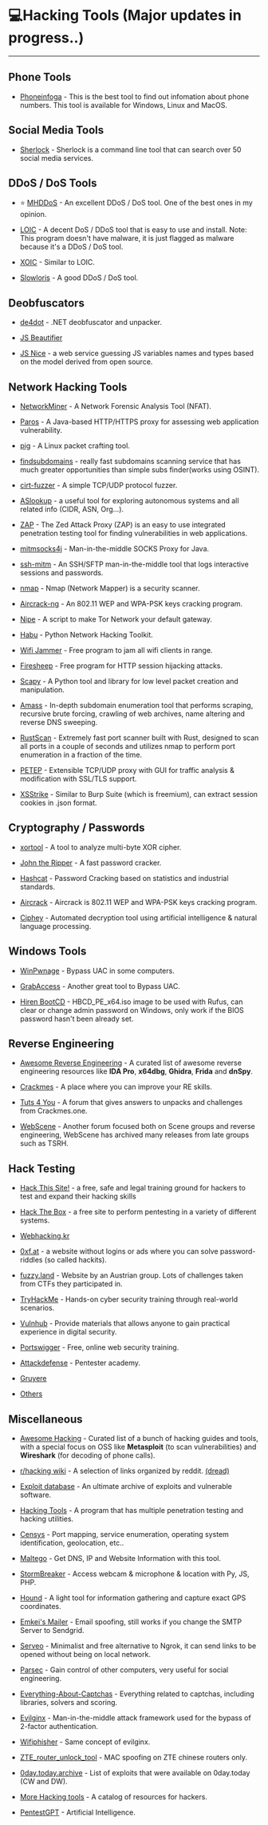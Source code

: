 # 💻Hacking Tools (Major updates in progress..)

***

## Phone Tools

- [Phoneinfoga](https://sundowndev.github.io/phoneinfoga) - This is the best tool to find out infomation about phone numbers. This tool is available for Windows, Linux and MacOS.

## Social Media Tools

- [Sherlock](https://github.com/sherlock-project/sherlock) - Sherlock is a command line tool that can search over 50 social media services.

## DDoS / DoS Tools

- ⭐ [MHDDoS](https://github.com/MatrixTM/MHDDoS) - An excellent DDoS / DoS tool. One of the best ones in my opinion.

- [LOIC](https://sourceforge.net/projects/loic/) - A decent DoS / DDoS tool that is easy to use and install. Note: This program doesn't have malware, it is just flagged as malware because it's a DDoS / DoS tool.

- [XOIC](https://appnee.com/xoic/) - Similar to LOIC.

- [Slowloris](https://github.com/gkbrk/slowloris) - A good DDoS / DoS tool.

## Deobfuscators

- [de4dot](https://github.com/0xd4d/de4dot) - .NET deobfuscator and unpacker.

- [JS Beautifier](https://github.com/beautify-web/js-beautify)

- [JS Nice](http://jsnice.org/) - a web service guessing JS variables names and types based on the model derived from open source.

## Network Hacking Tools


-  [NetworkMiner](http://www.netresec.com/?page=NetworkMiner) - A Network Forensic Analysis Tool (NFAT).

-  [Paros](http://sourceforge.net/projects/paros/) - A Java-based HTTP/HTTPS proxy for assessing web application vulnerability.

-  [pig](https://github.com/rafael-santiago/pig) - A Linux packet crafting tool.

-  [findsubdomains](https://findsubdomains.com) - really fast subdomains scanning service that has much greater opportunities than simple subs finder(works using OSINT).

-  [cirt-fuzzer](http://www.cirt.dk/) - A simple TCP/UDP protocol fuzzer.

-  [ASlookup](https://aslookup.com/) - a useful tool for exploring autonomous systems and all related info (CIDR, ASN, Org...).

-  [ZAP](https://www.owasp.org/index.php/OWASP_Zed_Attack_Proxy_Project) - The Zed Attack Proxy (ZAP) is an easy to use integrated penetration testing tool for finding vulnerabilities in web applications.

-  [mitmsocks4j](https://github.com/Akdeniz/mitmsocks4j) - Man-in-the-middle SOCKS Proxy for Java.

-  [ssh-mitm](https://github.com/jtesta/ssh-mitm) - An SSH/SFTP man-in-the-middle tool that logs interactive sessions and passwords.

-  [nmap](https://nmap.org/) - Nmap (Network Mapper) is a security scanner.

-  [Aircrack-ng](http://www.aircrack-ng.org/) - An 802.11 WEP and WPA-PSK keys cracking program.

-  [Nipe](https://github.com/GouveaHeitor/nipe) - A script to make Tor Network your default gateway.

- [Habu](https://github.com/portantier/habu) - Python Network Hacking Toolkit.

- [Wifi Jammer](https://github.com/DanMcInerney/wifijammer) - Free program to jam all wifi clients in range.

- [Firesheep](https://codebutler.github.io/firesheep/) - Free program for HTTP session hijacking attacks.

- [Scapy](https://github.com/secdev/awesome-scapy) - A Python tool and library for low level packet creation and manipulation.

- [Amass](https://github.com/OWASP/Amass) - In-depth subdomain enumeration tool that performs scraping, recursive brute forcing, crawling of web archives, name altering and reverse DNS sweeping.

- [RustScan](https://github.com/rustscan/rustscan) - Extremely fast port scanner built with Rust, designed to scan all ports in a couple of seconds and utilizes nmap to perform port enumeration in a fraction of the time.

- [PETEP](https://github.com/Warxim/petep) - Extensible TCP/UDP proxy with GUI for traffic analysis & modification with SSL/TLS support.

- [XSStrike](https://github.com/s0md3v/XSStrike) - Similar to Burp Suite (which is freemium), can extract session cookies in .json format.

## Cryptography / Passwords

- [xortool](https://github.com/hellman/xortool) - A tool to analyze multi-byte XOR cipher.

- [John the Ripper](http://www.openwall.com/john/) - A fast password cracker.

- [Hashcat](https://github.com/hashcat/hashcat) - Password Cracking based on statistics and industrial standards.

- [Aircrack](http://www.aircrack-ng.org/) - Aircrack is 802.11 WEP and WPA-PSK keys cracking program.

- [Ciphey](https://github.com/ciphey/ciphey) - Automated decryption tool using artificial intelligence & natural language processing.

## Windows Tools

- [WinPwnage](https://github.com/rootm0s/WinPwnage) - Bypass UAC in some computers.

- [GrabAccess](https://github.com/Push3AX/GrabAccess) - Another great tool to Bypass UAC.

- [Hiren BootCD](https://www.hirensbootcd.org/download/) - HBCD_PE_x64.iso image to be used with Rufus, can clear or change admin password on Windows, only work if the BIOS password hasn't been already set.

## Reverse Engineering

- [Awesome Reverse Engineering](https://github.com/ReversingID/Awesome-Reversing?tab=readme-ov-file) - A curated list of awesome reverse engineering resources like **IDA Pro**, **x64dbg**, **Ghidra**, **Frida** and **dnSpy**.
  
- [Crackmes](https://crackmes.one/#close) - A place where you can improve your RE skills.
  
- [Tuts 4 You](https://forum.tuts4you.com/) - A forum that gives answers to unpacks and challenges from Crackmes.one.

- [WebScene](https://webscene.ir/login) - Another forum focused both on Scene groups and reverse engineering, WebScene has archived many releases from late groups such as TSRH.

## Hack Testing
 
-  [Hack This Site!](https://www.hackthissite.org/) - a free, safe and legal training ground for hackers to test and expand their hacking skills

- [Hack The Box](https://www.hackthebox.eu) - a free site to perform pentesting in a variety of different systems.

- [Webhacking.kr](http://webhacking.kr/)

- [0xf.at](https://0xf.at/) - a website without logins or ads where you can solve password-riddles (so called hackits).

- [fuzzy.land](https://fuzzy.land/) - Website by an Austrian group. Lots of challenges taken from CTFs they participated in.

- [TryHackMe](https://tryhackme.com/) - Hands-on cyber security training through real-world scenarios.

- [Vulnhub](https://www.vulnhub.com/) - Provide materials that allows anyone to gain practical experience in digital security.

- [Portswigger](https://portswigger.net/web-security) - Free, online web security training.

- [Attackdefense](https://attackdefense.com/) - Pentester academy.

- [Gruyere](https://google-gruyere.appspot.com/)

- [Others](https://www.owasp.org/index.php/OWASP_Vulnerable_Web_Applications_Directory_Project#tab=On-Line_apps)

## Miscellaneous

- [Awesome Hacking](https://github.com/carpedm20/awesome-hacking) - Curated list of a bunch of hacking guides and tools, with a special focus on OSS like **Metasploit** (to scan vulnerabilities) and **Wireshark** (for decoding of phone calls).

- [r/hacking wiki](https://www.reddit.com/r/hacking/wiki/index/) - A selection of links organized by reddit. [(dread)](https://dreadytofatroptsdj6io7l3xptbet6onoyno2yv7jicoxknyazubrad.onion/d/hacking/wiki?id=543e1426)

- [Exploit database](https://www.exploit-db.com/) - An ultimate archive of exploits and vulnerable software.

- [Hacking Tools](https://github.com/Z4nzu/hackingtool) - A program that has multiple penetration testing and hacking utilities.

- [Censys](https://search.censys.io/) - Port mapping, service enumeration, operating system identification, geolocation, etc..

- [Maltego](https://www.maltego.com/) - Get DNS, IP and Website Information with this tool.
  
- [StormBreaker](https://github.com/ultrasecurity/Storm-Breaker) - Access webcam & microphone & location with Py, JS, PHP.

- [Hound](https://github.com/techchipnet/hound) - A light tool for information gathering and capture exact GPS coordinates.

- [Emkei's Mailer](https://emkei.cz) - Email spoofing, still works if you change the SMTP Server to Sendgrid.

- [Serveo](https://serveo.net/blog/remote-access-to-ssh-servers-using-serveo) - Minimalist and free alternative to Ngrok, it can send links to be opened without being on local network.

- [Parsec](https://parsec.app/) - Gain control of other computers, very useful for social engineering.

- [Everything-About-Captchas](https://github.com/TheGP/Everything-About-Captchas) - Everything related to captchas, including libraries, solvers and scoring.

- [Evilginx](https://github.com/kgretzky/evilginx2) - Man-in-the-middle attack framework used for the bypass of 2-factor authentication.

- [Wifiphisher](https://github.com/wifiphisher/wifiphisher) - Same concept of evilginx.

- [ZTE_router_unlock_tool](https://github.com/SahilB69/ZTE_router_unlock_tool) - MAC spoofing on ZTE chinese routers only.

- [0day.today.archive](https://github.com/vulncheck-oss/0day.today.archive) - List of exploits that were available on 0day.today (CW and DW).
  
- [More Hacking tools](https://github.com/carryingwater/MoreHackingTools) - A catalog of resources for hackers.

- [PentestGPT](https://pentestgpt.ai/login) - Artificial Intelligence.
